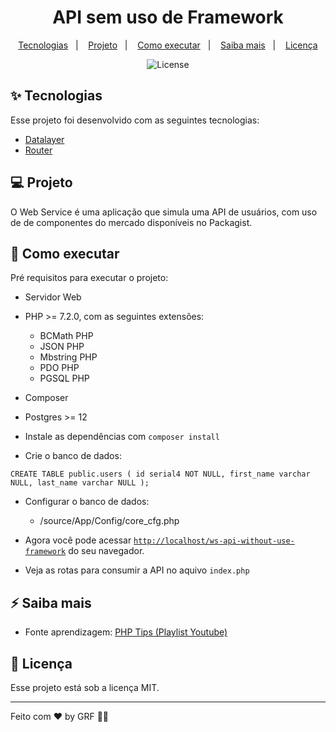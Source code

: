 <h1 align="center">API sem uso de Framework</h1>

<p align="center">
  <a href="#-tecnologias">Tecnologias</a>&nbsp;&nbsp;&nbsp;|&nbsp;&nbsp;&nbsp;
  <a href="#-projeto">Projeto</a>&nbsp;&nbsp;&nbsp;|&nbsp;&nbsp;&nbsp;
  <a href="#-como-executar">Como executar</a>&nbsp;&nbsp;&nbsp;|&nbsp;&nbsp;&nbsp;
  <a href="#-saiba-mais">Saiba mais</a>&nbsp;&nbsp;&nbsp;|&nbsp;&nbsp;&nbsp;
  <a href="#-licença">Licença</a>
</p>

<p align="center">
  <img alt="License" src="https://img.shields.io/static/v1?label=license&message=MIT&color=8257E5&labelColor=000000">
</p>

## ✨ Tecnologias

Esse projeto foi desenvolvido com as seguintes tecnologias:

- [Datalayer](https://packagist.org/packages/coffeecode/datalayer)
- [Router](https://packagist.org/packages/coffeecode/router)

## 💻 Projeto

O Web Service é uma aplicação que simula uma API de usuários, com uso de de componentes do mercado disponíveis no Packagist.

## 🚀 Como executar

Pré requisitos para executar o projeto:

- Servidor Web
- PHP >= 7.2.0, com as seguintes extensões:
  - BCMath PHP
  - JSON PHP
  - Mbstring PHP
  - PDO PHP
  - PGSQL PHP
- Composer
- Postgres >= 12


- Instale as dependências com `composer install`
- Crie o banco de dados:

`
CREATE TABLE public.users (
id serial4 NOT NULL,
first_name varchar NULL,
last_name varchar NULL
);
`

- Configurar o banco de dados:
  - /source/App/Config/core_cfg.php 

- Agora você pode acessar [`http://localhost/ws-api-without-use-framework`](http://localhost/ws-api-without-use-framework) do seu navegador.
- Veja as rotas para consumir a API no aquivo `index.php`

## ⚡️ Saiba mais

- Fonte aprendizagem: [PHP Tips (Playlist Youtube)](https://www.google.com/url?sa=t&rct=j&q=&esrc=s&source=web&cd=&cad=rja&uact=8&ved=2ahUKEwj179ehqt_wAhVeCrkGHR_8DQkQFjAAegQIBBAD&url=https%3A%2F%2Fwww.youtube.com%2Fplaylist%3Flist%3DPLi_gvjv-JgXqsmCAOrueT1-4JrnMW8_Gg&usg=AOvVaw22lElN4vQExRp0IZwNuUUN)

## 📄 Licença

Esse projeto está sob a licença MIT.

---

Feito com ♥ by GRF 👋🏻  